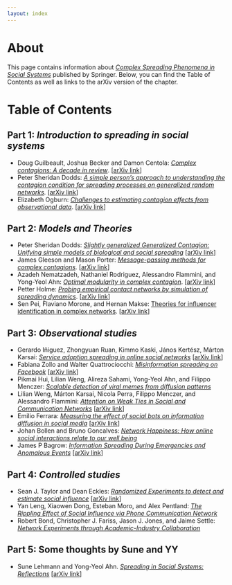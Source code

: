 ```yaml
---
layout: index
---
```


# About

This page contains information about [_Complex Spreading Phenomena in Social Systems_](https://link.springer.com/book/10.1007/978-3-319-77332-2) published by Springer. Below, you can find the Table of Contents as well as links to the arXiv version of the chapter. 

# Table of Contents 

## **Part 1**: _Introduction to spreading in social systems_

* Doug Guilbeault, Joshua Becker and Damon Centola: [_Complex contagions: A decade in review_](https://link.springer.com/chapter/10.1007/978-3-319-77332-2_1). \[[arXiv link](https://arxiv.org/abs/1710.07606)\]
* Peter Sheridan Dodds: [_A simple person’s approach to understanding the contagion condition for spreading processes on generalized random networks_](https://link.springer.com/chapter/10.1007/978-3-319-77332-2_2). \[[arXiv link](https://arxiv.org/abs/1705.02419)\]
* Elizabeth Ogburn: [_Challenges to estimating contagion effects from observational data_](https://link.springer.com/chapter/10.1007/978-3-319-77332-2_3). \[[arXiv link](https://arxiv.org/abs/1706.08440)\]

## **Part 2**: _Models and Theories_

* Peter Sheridan Dodds: [_Slightly generalized Generalized Contagion: Unifying simple models of biological and social spreading_](https://link.springer.com/chapter/10.1007/978-3-319-77332-2_4) \[[arXiv link](https://arxiv.org/abs/1708.09697)\]
* James Gleeson and Mason Porter: [_Message-passing methods for complex contagions_](https://link.springer.com/chapter/10.1007/978-3-319-77332-2_5). \[[arXiv link](https://arxiv.org/abs/1703.08046)\]
* Azadeh Nematzadeh, Nathaniel Rodriguez, Alessandro Flammini, and Yong-Yeol Ahn: [_Optimal modularity in complex contagion_](https://link.springer.com/chapter/10.1007/978-3-319-77332-2_6). \[[arXiv link](https://arxiv.org/abs/1806.00074)\]
* Petter Holme: [_Probing empirical contact networks by simulation of spreading dynamics_](https://link.springer.com/chapter/10.1007/978-3-319-77332-2_7). \[[arXiv link](https://arxiv.org/abs/1706.09095)\]
* Sen Pei, Flaviano Morone, and Hernan Makse: [Theories for influencer identification in complex networks](https://link.springer.com/chapter/10.1007/978-3-319-77332-2_8). \[[arXiv link](https://arxiv.org/abs/1707.01594)\]

## **Part 3**: _Observational studies_

* Gerardo Iñiguez, Zhongyuan Ruan, Kimmo Kaski, János Kertész, Márton Karsai: [_Service adoption spreading in online social networks_](https://link.springer.com/chapter/10.1007/978-3-319-77332-2_9) \[[arXiv link](https://arxiv.org/abs/1706.09777)\]
* Fabiana Zollo and Walter Quattrociocchi: [_Misinformation spreading on Facebook_](https://link.springer.com/chapter/10.1007/978-3-319-77332-2_10) \[[arXiv link](https://arxiv.org/abs/1706.09494)\]
* Pikmai Hui, Lilian Weng, Alireza Sahami, Yong-Yeol Ahn, and Filippo Menczer: [_Scalable detection of viral memes from diffusion patterns_](https://link.springer.com/chapter/10.1007/978-3-319-77332-2_11)
* Lilian Weng, Márton Karsai, Nicola Perra, Filippo Menczer, and Alessandro Flammini: [_Attention on Weak Ties in Social and Communication Networks_](https://link.springer.com/chapter/10.1007/978-3-319-77332-2_12) \[[arXiv link](https://arxiv.org/abs/1505.02399)\]
* Emilio Ferrara: [_Measuring the effect of social bots on information diffusion in social media_](https://link.springer.com/chapter/10.1007/978-3-319-77332-2_13) \[[arXiv link](https://arxiv.org/abs/1708.08134)\]
* Johan Bollen and Bruno Goncalves: [_Network Happiness: How online social interactions relate to our well being_](https://link.springer.com/chapter/10.1007/978-3-319-77332-2_14)
* James P Bagrow: [_Information Spreading During Emergencies and Anomalous Events_](https://link.springer.com/chapter/10.1007/978-3-319-77332-2_15) \[[arXiv link](https://arxiv.org/abs/1703.07362)\]

## **Part 4**: _Controlled studies_

* Sean J. Taylor and Dean Eckles: [_Randomized Experiments to detect and estimate social influence_](https://link.springer.com/chapter/10.1007/978-3-319-77332-2_16) \[[arXiv link](https://arxiv.org/abs/1709.09636)\]
* Yan Leng, Xiaowen Dong, Esteban Moro, and Alex Pentland: [_The Rippling Effect of Social Influence via Phone Communication Network_](https://link.springer.com/chapter/10.1007/978-3-319-77332-2_17)
* Robert Bond, Christopher J. Fariss, Jason J. Jones, and Jaime Settle: [_Network Experiments through Academic-Industry Collaboration_](https://link.springer.com/chapter/10.1007/978-3-319-77332-2_18)

## **Part 5**: Some thoughts by Sune and YY

* Sune Lehmann and Yong-Yeol Ahn. [_Spreading in Social Systems: Reflections_](https://link.springer.com/chapter/10.1007/978-3-319-77332-2_19) \[[arXiv link](https://arxiv.org/abs/1801.02236)\]


